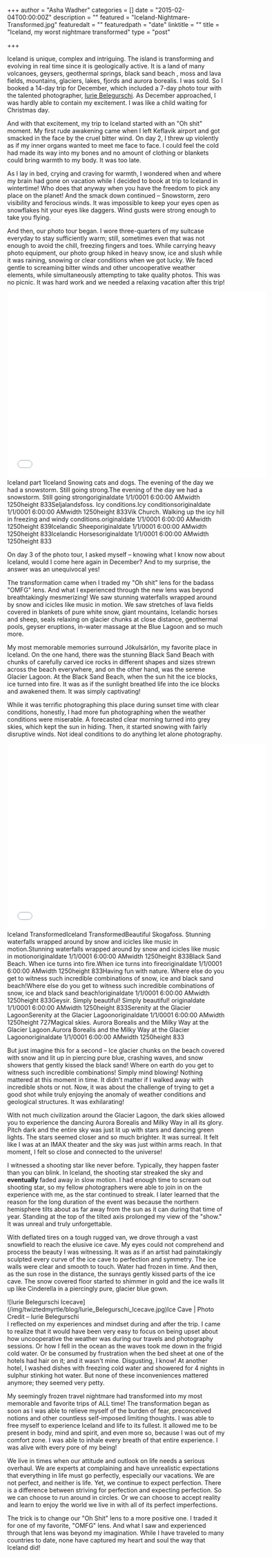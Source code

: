 +++
author = "Asha Wadher"
categories = []
date = "2015-02-04T00:00:00Z"
description = ""
featured = "Iceland-Nightmare-Transformed.jpg"
featuredalt = ""
featuredpath = "date"
linktitle = ""
title = "Iceland, my worst nightmare transformed"
type = "post"

+++
<p>Iceland is unique, complex and intriguing. The island is transforming and evolving in real time since it is geologically active. It is a land of many volcanoes, geysers, geothermal springs, black sand beach , moss and lava fields, mountains, glaciers, lakes, fjords and aurora borealis. I was sold. So I booked a 14-day trip for December, which included a 7-day photo tour with the talented photographer, <a href="http://www.iuriebelegurschi.com/" target="_blank">Iurie Belegurschi</a>. As December approached, I was hardly able to contain my excitement. I was like a child waiting for Christmas day.</p>

And with that excitement, my trip to Iceland started with an "Oh shit" moment. My first rude awakening came when I left Keflavik airport and got smacked in the face by the cruel bitter wind. On day 2, I threw up violently as if my inner organs wanted to meet me face to face. I could feel the cold had made its way into my bones and no amount of clothing or blankets could bring warmth to my body. It was too late.

As I lay in bed, crying and craving for warmth, I wondered when and where my brain had gone on vacation while I decided to book at trip to Iceland in wintertime! Who does that anyway when you have the freedom to pick any place on the planet! And the smack down continued – Snowstorm, zero visibility and ferocious winds. It was impossible to keep your eyes open as snowflakes hit your eyes like daggers. Wind gusts were strong enough to take you flying.

And then, our photo tour began. I wore three-quarters of my suitcase everyday to stay sufficiently warm; still, sometimes even that was not enough to avoid the chill, freezing fingers and toes. While carrying heavy photo equipment, our photo group hiked in heavy snow, ice and slush while it was raining, snowing or clear conditions when we got lucky. We faced gentle to screaming bitter winds and other uncooperative weather elements, while simultaneously attempting to take quality photos. This was no picnic. It was hard work and we needed a relaxing vacation after this trip!

<iframe width="600" height="430" src="//www.cincopa.com/media-platform/iframe.aspx?fid=AYJAbQs9jOGi" frameborder="0" allowfullscreen scrolling="no"></iframe><noscript><span>Iceland part 1</span><span>Iceland </span><span>Snowing cats and dogs. The evening of the day we had a snowstorm. Still going strong.</span><span>The evening of the day we had a snowstorm. Still going strong</span><span>originaldate</span><span> 1/1/0001 6:00:00 AM</span><span>width</span><span> 1250</span><span>height</span><span> 833</span><span>Seljalandsfoss. Icy conditions.</span><span>Icy conditions</span><span>originaldate</span><span> 1/1/0001 6:00:00 AM</span><span>width</span><span> 1250</span><span>height</span><span> 833</span><span>Vik Church. Walking up the icy hill in freezing and windy conditions.</span><span>originaldate</span><span> 1/1/0001 6:00:00 AM</span><span>width</span><span> 1250</span><span>height</span><span> 839</span><span>Icelandic Sheep</span><span>originaldate</span><span> 1/1/0001 6:00:00 AM</span><span>width</span><span> 1250</span><span>height</span><span> 833</span><span>Icelandic Horses</span><span>originaldate</span><span> 1/1/0001 6:00:00 AM</span><span>width</span><span> 1250</span><span>height</span><span> 833</span></noscript>

On day 3 of the photo tour, I asked myself – knowing what I know now about Iceland, would I come here again in December? And to my surprise, the answer was an unequivocal yes!

The transformation came when I traded my "Oh shit" lens for the badass "OMFG" lens. And what I experienced through the new lens was beyond breathtakingly mesmerizing! We saw stunning waterfalls wrapped around by snow and icicles like music in motion. We saw stretches of lava fields covered in blankets of pure white snow, giant mountains, Icelandic horses and sheep, seals relaxing on glacier chunks at close distance, geothermal pools, geyser eruptions, in-water massage at the Blue Lagoon and so much more.

My most memorable memories surround Jökulsárlón, my favorite place in Iceland. On the one hand, there was the stunning Black Sand Beach with chunks of carefully carved ice rocks in different shapes and sizes strewn across the beach everywhere, and on the other hand, was the serene Glacier Lagoon. At the Black Sand Beach, when the sun hit the ice blocks, ice turned into fire. It was as if the sunlight breathed life into the ice blocks and awakened them. It was simply captivating!

While it was terrific photographing this place during sunset time with clear conditions, honestly, I had more fun photographing when the weather conditions were miserable. A forecasted clear morning turned into grey skies, which kept the sun in hiding. Then, it started snowing with fairly disruptive winds. Not ideal conditions to do anything let alone photography.

<iframe width="600" height="430" src="//www.cincopa.com/media-platform/iframe.aspx?fid=A4NALSssj6Gm" frameborder="0" allowfullscreen scrolling="no"></iframe><noscript><span>Iceland Transformed</span><span>Iceland Transformed</span><span>Beautiful Skogafoss. Stunning waterfalls wrapped around by snow and icicles like music in motion.</span><span>Stunning waterfalls wrapped around by snow and icicles like music in motion</span><span>originaldate</span><span> 1/1/0001 6:00:00 AM</span><span>width</span><span> 1250</span><span>height</span><span> 833</span><span>Black Sand Beach. When ice turns into fire.</span><span>When ice turns into fire</span><span>originaldate</span><span> 1/1/0001 6:00:00 AM</span><span>width</span><span> 1250</span><span>height</span><span> 833</span><span>Having fun with nature. Where else do you get to witness such incredible combinations of snow, ice and black sand beach!</span><span>Where else do you get to witness such incredible combinations of snow, ice and black sand beach!</span><span>originaldate</span><span> 1/1/0001 6:00:00 AM</span><span>width</span><span> 1250</span><span>height</span><span> 833</span><span>Geysir. Simply beautiful! </span><span>Simply beautiful! </span><span>originaldate</span><span> 1/1/0001 6:00:00 AM</span><span>width</span><span> 1250</span><span>height</span><span> 833</span><span>Serenity at the Glacier Lagoon</span><span>Serenity at the Glacier Lagoon</span><span>originaldate</span><span> 1/1/0001 6:00:00 AM</span><span>width</span><span> 1250</span><span>height</span><span> 727</span><span>Magical skies. Aurora Borealis and the Milky Way at the Glacier Lagoon.</span><span>Aurora Borealis and the Milky Way at the Glacier Lagoon</span><span>originaldate</span><span> 1/1/0001 6:00:00 AM</span><span>width</span><span> 1250</span><span>height</span><span> 833</span></noscript>

But just imagine this for a second – Ice glacier chunks on the beach covered with snow and lit up in piercing pure blue, crashing waves, and snow showers that gently kissed the black sand! Where on earth do you get to witness such incredible combinations! Simply mind blowing! Nothing mattered at this moment in time. It didn't matter if I walked away with incredible shots or not. Now, it was about the challenge of trying to get a good shot while truly enjoying the anomaly of weather conditions and geological structures. It was exhilarating!

With not much civilization around the Glacier Lagoon, the dark skies allowed you to experience the dancing Aurora Borealis and Milky Way in all its glory. Pitch dark and the entire sky was just lit up with stars and dancing green lights. The stars seemed closer and so much brighter. It was surreal. It felt like I was at an IMAX theater and the sky was just within arms reach. In that moment, I felt so close and connected to the universe!

I witnessed a shooting star like never before. Typically, they happen faster than you can blink. In Iceland, the shooting star streaked the sky and **eventually** faded away in slow motion. I had enough time to scream out shooting star, so my fellow photographers were able to join in on the experience with me, as the star continued to streak. I later learned that the reason for the long duration of the event was because the northern hemisphere tilts about as far away from the sun as it can during that time of year. Standing at the top of the tilted axis prolonged my view of the "show." It was unreal and truly unforgettable.

With deflated tires on a tough rugged van, we drove through a vast snowfield to reach the elusive ice cave. My eyes could not comprehend and process the beauty I was witnessing. It was as if an artist had painstakingly sculpted every curve of the ice cave to perfection and symmetry. The ice walls were clear and smooth to touch. Water had frozen in time. And then, as the sun rose in the distance, the sunrays gently kissed parts of the ice cave. The snow covered floor started to shimmer in gold and the ice walls lit up like Cinderella in a piercingly pure, glacier blue gown.

<div>![Iurie Belegurschi Icecave](/img/twiztedmyrtle/blog/Iurie_Belegurschi_Icecave.jpg)Ice Cave | Photo Credit – Iurie Belegurschi

</div>I reflected on my experiences and mindset during and after the trip. I came to realize that it would have been very easy to focus on being upset about how uncooperative the weather was during our travels and photography sessions. Or how I fell in the ocean as the waves took me down in the frigid cold water. Or be consumed by frustration when the bed sheet at one of the hotels had hair on it; and it wasn't mine. Disgusting, I know! At another hotel, I washed dishes with freezing cold water and showered for 4 nights in sulphur stinking hot water. But none of these inconveniences mattered anymore; they seemed very petty.

My seemingly frozen travel nightmare had transformed into my most memorable and favorite trips of ALL time! The transformation began as soon as I was able to relieve myself of the burden of fear, preconceived notions and other countless self-imposed limiting thoughts. I was able to free myself to experience Iceland and life to its fullest. It allowed me to be present in body, mind and spirit, and even more so, because I was out of my comfort zone. I was able to inhale every breath of that entire experience. I was alive with every pore of my being!

We live in times when our attitude and outlook on life needs a serious overhaul. We are experts at complaining and have unrealistic expectations that everything in life must go perfectly, especially our vacations. We are not perfect, and neither is life. Yet, we continue to expect perfection. There is a difference between striving for perfection and expecting perfection. So we can choose to run around in circles. Or we can choose to accept reality and learn to enjoy the world we live in with all of its perfect imperfections.

The trick is to change our "Oh Shit" lens to a more positive one. I traded it for one of my favorite, "OMFG" lens. And what I saw and experienced through that lens was beyond my imagination. While I have traveled to many countries to date, none have captured my heart and soul the way that Iceland did!
